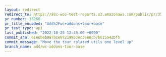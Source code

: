 ```yaml
---
layout: redirect
redirect_to: https://a8c-woo-test-reports.s3.amazonaws.com/public/pr/35268/api/index.html
pr_number: 35268
pr_title_encoded: "Add%2Fwc+addons+tour+base"
pr_test_type: api
last_published: "2022-10-25 12:46:00 +0000"
commit_sha: 61e6beb987bce87219953ec3ee0cb7b015a42bfb
commit_message: "Move the tour related utils one level up"
branch_name: add/wc-addons-tour-base
---
```

